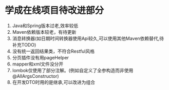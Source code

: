 # 学成在线项目待改进部分

1. Java和Spring版本过老,效率较低
2. Maven依赖版本较老，有待更新
3. 消息转换器(如日期时间转换器使用Api较久,可以使用其他Maven依赖替代,待补充TODO)
4. 没有统一返回结果类，不符合Restful风格
5. 分页插件没有用pageHelper
6. mapper和xml文件没分开
7. lombok仅使用了部分注解。(例如自定义了全参构造而非使用@AllArgsConstructor)
8. 在开发DTO时用的是继承,可以改进为组合

